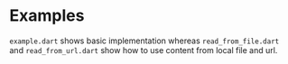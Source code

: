 # Examples

`example.dart` shows basic implementation whereas `read_from_file.dart` and
`read_from_url.dart` show how to use content from local file and url.
